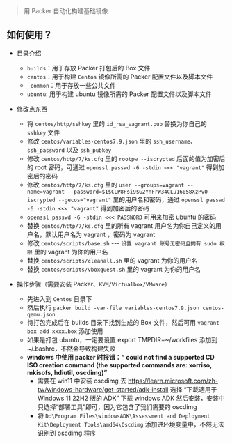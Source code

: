 > 用 Packer 自动化构建基础镜像

## 如何使用？

- 目录介绍
  - `builds`：用于存放 Packer 打包后的 Box 文件
  - `centos`：用于构建 `Centos` 镜像所需的 Packer 配置文件以及脚本文件
  - `_common`：用于存放一些公共文件
  - `ubuntu`: 用于构建 ubuntu 镜像所需的 Packer 配置文件以及脚本文件
- 修改点东西

  - 将 `centos/http/sshkey` 里的 `id_rsa_vagrant.pub` 替换为你自己的 `sshkey` 文件
  - 修改 `centos/variables-centos7.9.json` 里的 `ssh_username`、 `ssh_password` 以及 `ssh_pubkey`
  - 修改 `centos/http/7/ks.cfg` 里的 `rootpw --iscrypted` 后面的值为加密后的 root 密码，可通过 `openssl passwd -6 -stdin <<< "vagrant"` 得到加密后的密码
  - 修改 `centos/http/7/ks.cfg` 里的 `user --groups=vagrant --name=vagrant --password=$1$CLP8Fsi9$G2YnFrW34CLu16058XzPv0 --iscrypted --gecos="vagrant"` 里的用户名和密码，通过 `openssl passwd -6 -stdin <<< "vagrant"` 得到加密后的密码
  - `openssl passwd -6 -stdin <<< PASSWORD` 可用来加密 ubuntu 的密码
  - 替换 `centos/http/7/ks.cfg` 里的所有 vagrant 用户名为你自己定义的用户名，默认用户名为 vagrant ，密码为 vagrant
  - 修改 `centos/scripts/base.sh` --- `设置 vagrant 账号无密码且拥有 sudo 权限` 里的 vagrant 为你的用户名
  - 替换 `centos/scripts/cleanall.sh` 里的 vagrant 为你的用户名
  - 替换 `centos/scripts/vboxguest.sh` 里的 vagrant 为你的用户名

- 操作步骤（需要安装 Packer、`KVM/Virtualbox/VMware`）
  - 先进入到 `Centos` 目录下
  - 然后执行 `packer build -var-file variables-centos7.9.json centos-qemu.json`
  - 待打包完成后在 builds 目录下找到生成的 Box 文件，然后可用 `vagrant box add xxxx.box` 添加使用
  - 如果是打包 ubuntu，一定要设置 export TMPDIR=~/workfiles 添加到 ~/.bashrc，不然会导致构建失败
  - **windows 中使用 packer 时报错：“ could not find a supported CD ISO creation command (the supported commands are: xorriso, mkisofs, hdiutil, oscdimg)”**
    - 需要在 win11 中安装 oscdimg,去 https://learn.microsoft.com/zh-tw/windows-hardware/get-started/adk-install 选择 “下載適用于 Windows 11 22H2 版的 ADK” 下载 windows ADK 然后安装，安装中只选择“部署工具”即可，因为它包含了我们需要的 oscdimg
    - 将 `D:\Program Files\windowsADK\Assessment and Deployment Kit\Deployment Tools\amd64\Oscdimg` 添加进环境变量中，不然无法识别到 oscdimg 程序
